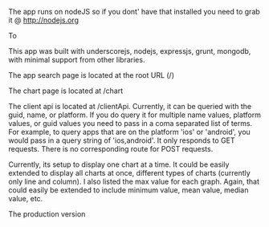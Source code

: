 The app runs on nodeJS so if you dont' have that installed you need to grab it @ http://nodejs.org

To

This app was built with underscorejs, nodejs, expressjs, grunt, mongodb, with minimal support from other libraries.

The app search page is located at the root URL (/)

The chart page is located at /chart

The client api is located at /clientApi. Currently, it can be queried with the guid, name, or platform. If you do query it for multiple name values, platform values, or guid values you need to pass in a coma separated list of terms. For example, to query apps that are on the platform 'ios' or 'android', you would pass in a query string of 'ios,android'. It only responds to GET requests. There is no corresponding route for POST requests.

Currently, its setup to display one chart at a time. It could be easily extended to display all charts at once, different types of charts (currently only line and column). I also listed the max value for each graph. Again, that could easily be extended to include minimum value, mean value, median value, etc.

The production version